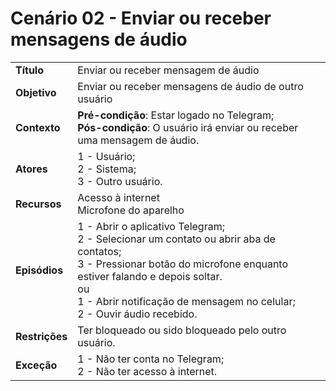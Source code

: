 # Cenário 02 - Enviar ou receber mensagens de áudio

|                |                                                                                                                                                                                                                                                                     |
| -------------- | :------------------------------------------------------------------------------------------------------------------------------------------------------------------------------------------------------------------------------------------------------------------ |
| **Título**     | Enviar ou receber mensagem de áudio                                                                                                                                                                                                                                 |
| **Objetivo**   | Enviar ou receber mensagens de áudio de outro usuário                                                                                                                                                                                                               |
| **Contexto**   | **Pré-condição**: Estar logado no Telegram;<br>**Pós-condição**: O usuário irá enviar ou receber uma mensagem de áudio.                                                                                                                                             |
| **Atores**     | 1 - Usuário;<br> 2 - Sistema; <br> 3 - Outro usuário.                                                                                                                                                                                                               |
| **Recursos**   | Acesso à internet <br> Microfone do aparelho                                                                                                                                                                                                                        |
| **Episódios**  | 1 - Abrir o aplicativo Telegram; <br> 2 - Selecionar um contato ou abrir aba de contatos; <br>3 - Pressionar botão do microfone enquanto estiver falando e depois soltar. <br> ou <br> 1 - Abrir notificação de mensagem no celular; <br> 2 - Ouvir áudio recebido. |
| **Restrições** | Ter bloqueado ou sido bloqueado pelo outro usuário.                                                                                                                                                                                                                 |
| **Exceção**    | 1 - Não ter conta no Telegram;<br> 2 - Não ter acesso à internet.                                                                                                                                                                                                   |
